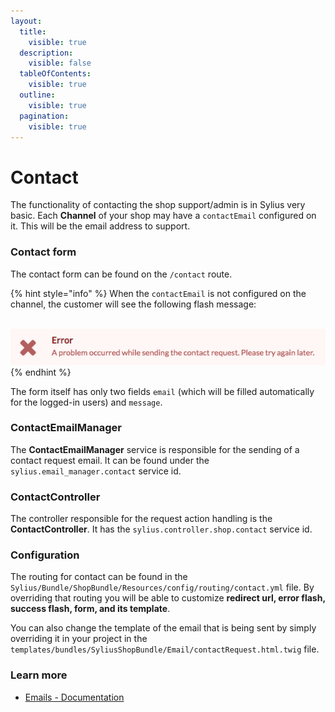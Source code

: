 ```yaml
---
layout:
  title:
    visible: true
  description:
    visible: false
  tableOfContents:
    visible: true
  outline:
    visible: true
  pagination:
    visible: true
---
```


# Contact

The functionality of contacting the shop support/admin is in Sylius very basic. Each **Channel** of your shop may have a `contactEmail` configured on it. This will be the email address to support.

### Contact form

The contact form can be found on the `/contact` route.

{% hint style="info" %}
When the `contactEmail` is not configured on the channel, the customer will see the following flash message:

\
<img src="../../.gitbook/assets/contact_request_error.png" alt="" data-size="original">
{% endhint %}

The form itself has only two fields `email` (which will be filled automatically for the logged-in users) and `message`.

### ContactEmailManager

The **ContactEmailManager** service is responsible for the sending of a contact request email. It can be found under the `sylius.email_manager.contact` service id.

### ContactController

The controller responsible for the request action handling is the **ContactController**. It has the `sylius.controller.shop.contact` service id.

### Configuration

The routing for contact can be found in the `Sylius/Bundle/ShopBundle/Resources/config/routing/contact.yml` file. By overriding that routing you will be able to customize **redirect url, error flash, success flash, form, and its template**.

You can also change the template of the email that is being sent by simply overriding it in your project in the `templates/bundles/SyliusShopBundle/Email/contactRequest.html.twig` file.

### Learn more

* [Emails - Documentation](e-mails.md)
